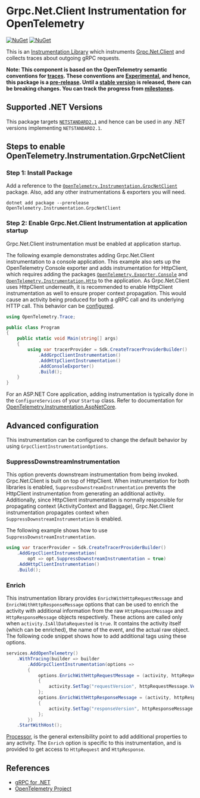 # Grpc.Net.Client Instrumentation for OpenTelemetry

[![NuGet](https://img.shields.io/nuget/v/OpenTelemetry.Instrumentation.GrpcNetClient.svg)](https://www.nuget.org/packages/OpenTelemetry.Instrumentation.GrpcNetClient)
[![NuGet](https://img.shields.io/nuget/dt/OpenTelemetry.Instrumentation.GrpcNetClient.svg)](https://www.nuget.org/packages/OpenTelemetry.Instrumentation.GrpcNetClient)

This is an [Instrumentation Library](https://github.com/open-telemetry/opentelemetry-specification/blob/main/specification/glossary.md#instrumentation-library)
which instruments [Grpc.Net.Client](https://www.nuget.org/packages/Grpc.Net.Client)
and collects traces about outgoing gRPC requests.

**Note: This component is based on the OpenTelemetry semantic conventions for
[traces](https://github.com/open-telemetry/opentelemetry-specification/tree/main/specification/trace/semantic_conventions).
These conventions are
[Experimental](https://github.com/open-telemetry/opentelemetry-specification/blob/main/specification/document-status.md),
and hence, this package is a [pre-release](../../VERSIONING.md#pre-releases).
Until a [stable
version](https://github.com/open-telemetry/opentelemetry-specification/blob/main/specification/telemetry-stability.md)
is released, there can be breaking changes. You can track the progress from
[milestones](https://github.com/open-telemetry/opentelemetry-dotnet/milestone/23).**

## Supported .NET Versions

This package targets
[`NETSTANDARD2.1`](https://docs.microsoft.com/dotnet/standard/net-standard#net-implementation-support)
and hence can be used in any .NET versions implementing `NETSTANDARD2.1`.

## Steps to enable OpenTelemetry.Instrumentation.GrpcNetClient

### Step 1: Install Package

Add a reference to the
[`OpenTelemetry.Instrumentation.GrpcNetClient`](https://www.nuget.org/packages/opentelemetry.instrumentation.grpcnetclient)
package. Also, add any other instrumentations & exporters you will need.

```shell
dotnet add package --prerelease OpenTelemetry.Instrumentation.GrpcNetClient
```

### Step 2: Enable Grpc.Net.Client Instrumentation at application startup

Grpc.Net.Client instrumentation must be enabled at application startup.

The following example demonstrates adding Grpc.Net.Client instrumentation to a
console application. This example also sets up the OpenTelemetry Console
exporter and adds instrumentation for HttpClient, which requires adding the
packages
[`OpenTelemetry.Exporter.Console`](../OpenTelemetry.Exporter.Console/README.md)
and
[`OpenTelemetry.Instrumentation.Http`](../OpenTelemetry.Instrumentation.Http/README.md)
to the application. As Grpc.Net.Client uses HttpClient underneath, it is
recommended to enable HttpClient instrumentation as well to ensure proper
context propagation. This would cause an activity being produced for both a gRPC
call and its underlying HTTP call. This behavior can be
[configured](#suppressdownstreaminstrumentation).

```csharp
using OpenTelemetry.Trace;

public class Program
{
    public static void Main(string[] args)
    {
        using var tracerProvider = Sdk.CreateTracerProviderBuilder()
            .AddGrpcClientInstrumentation()
            .AddHttpClientInstrumentation()
            .AddConsoleExporter()
            .Build();
    }
}
```

For an ASP.NET Core application, adding instrumentation is typically done in
the `ConfigureServices` of your `Startup` class. Refer to documentation for
[OpenTelemetry.Instrumentation.AspNetCore](../OpenTelemetry.Instrumentation.AspNetCore/README.md).

## Advanced configuration

This instrumentation can be configured to change the default behavior by using
`GrpcClientInstrumentationOptions`.

### SuppressDownstreamInstrumentation

This option prevents downstream instrumentation from being invoked.
Grpc.Net.Client is built on top of HttpClient. When instrumentation for both
libraries is enabled, `SuppressDownstreamInstrumentation` prevents the
HttpClient instrumentation from generating an additional activity. Additionally,
since HttpClient instrumentation is normally responsible for propagating context
(ActivityContext and Baggage), Grpc.Net.Client instrumentation propagates
context when `SuppressDownstreamInstrumentation` is enabled.

The following example shows how to use `SuppressDownstreamInstrumentation`.

```csharp
using var tracerProvider = Sdk.CreateTracerProviderBuilder()
    .AddGrpcClientInstrumentation(
        opt => opt.SuppressDownstreamInstrumentation = true)
    .AddHttpClientInstrumentation()
    .Build();
```

### Enrich

This instrumentation library provides `EnrichWithHttpRequestMessage` and
`EnrichWithHttpResponseMessage` options that can be used to enrich the activity
with additional information from the raw `HttpRequestMessage` and
`HttpResponseMessage` objects respectively. These actions are called only when
`activity.IsAllDataRequested` is `true`. It contains the activity itself (which
can be enriched), the name of the event, and the actual raw object. The
following code snippet shows how to add additional tags using these options.

```csharp
services.AddOpenTelemetry()
    .WithTracing(builder => builder
        .AddGrpcClientInstrumentation(options =>
        {
            options.EnrichWithHttpRequestMessage = (activity, httpRequestMessage) =>
            {
                activity.SetTag("requestVersion", httpRequestMessage.Version);
            };
            options.EnrichWithHttpResponseMessage = (activity, httpResponseMessage) =>
            {
                activity.SetTag("responseVersion", httpResponseMessage.Version);
            };
        })
    .StartWithHost();
```

[Processor](../../docs/trace/extending-the-sdk/README.md#processor),
is the general extensibility point to add additional properties to any activity.
The `Enrich` option is specific to this instrumentation, and is provided to
get access to `HttpRequest` and `HttpResponse`.

## References

* [gRPC for .NET](https://github.com/grpc/grpc-dotnet)
* [OpenTelemetry Project](https://opentelemetry.io/)
